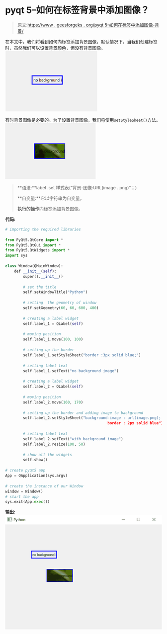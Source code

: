 # pyqt 5–如何在标签背景中添加图像？

> 原文:[https://www . geesforgeks . org/pyqt 5-如何在标签中添加图像-背景/](https://www.geeksforgeeks.org/pyqt5-how-to-add-image-in-label-background/)

在本文中，我们将看到如何向标签添加背景图像，默认情况下，当我们创建标签时，虽然我们可以设置背景颜色，但没有背景图像。
![](img/879f6302230b9f5e540415e4930f52c1.png)

有时背景图像是必要的。为了设置背景图像，我们将使用`setStyleSheet()`方法。
![](img/93e0fe5ed639701918df8de65298deb2.png)

> **语法:**label .set 样式表(“背景-图像:URL(image . png)”；)
> 
> **自变量:**它以字符串为自变量。
> 
> **执行的操作**向标签添加背景图像。

**代码:**

```py
# importing the required libraries

from PyQt5.QtCore import * 
from PyQt5.QtGui import * 
from PyQt5.QtWidgets import * 
import sys

class Window(QMainWindow):
    def __init__(self):
        super().__init__()

        # set the title
        self.setWindowTitle("Python")

        # setting  the geometry of window
        self.setGeometry(60, 60, 600, 400)

        # creating a label widget
        self.label_1 = QLabel(self)

        # moving position
        self.label_1.move(100, 100)

        # setting up the border
        self.label_1.setStyleSheet("border :3px solid blue;")

        # setting label text
        self.label_1.setText("no background image")

        # creating a label widget
        self.label_2 = QLabel(self)

        # moving position
        self.label_2.move(160, 170)

        # setting up the border and adding image to background
        self.label_2.setStyleSheet("background-image : url(image.png);
                                              border : 2px solid blue")

        # setting label text
        self.label_2.setText("with background image")
        self.label_2.resize(100, 50)

        # show all the widgets
        self.show()

# create pyqt5 app
App = QApplication(sys.argv)

# create the instance of our Window
window = Window()
# start the app
sys.exit(App.exec())
```

**输出:**
![pyqt-add-backgroud-image](img/b1c0f72903fba263443a9456c864aa87.png)